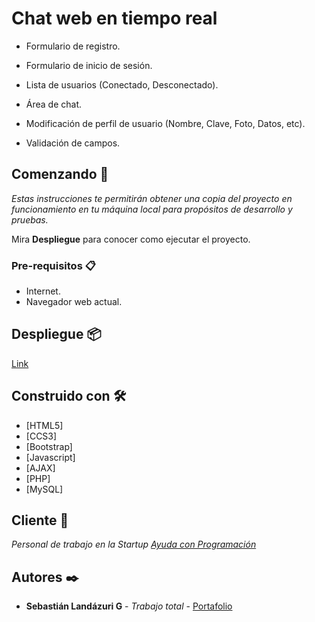 # Chat web en tiempo real

- Formulario de registro.

- Formulario de inicio de sesión.

- Lista de usuarios (Conectado, Desconectado).

- Área de chat.

- Modificación de perfil de usuario (Nombre, Clave, Foto, Datos, etc).

- Validación de campos.


## Comenzando 🚀

_Estas instrucciones te permitirán obtener una copia del proyecto en funcionamiento en tu máquina local para propósitos de desarrollo y pruebas._

Mira **Despliegue** para conocer como ejecutar el proyecto.


### Pre-requisitos 📋

- Internet.
- Navegador web actual.

## Despliegue 📦

[Link](https://sebas1197.github.io/Car_Finder/)

## Construido con 🛠️

* [HTML5]
* [CCS3]
* [Bootstrap]
* [Javascript]
* [AJAX]
* [PHP]
* [MySQL]

## Cliente 🎁
_Personal de trabajo en la Startup [Ayuda con Programación](https://www.facebook.com/programacion1197)_

## Autores ✒️

* **Sebastián Landázuri G** - *Trabajo total* - [Portafolio](https://sebas1197.github.io/Sebastian_LG/)

